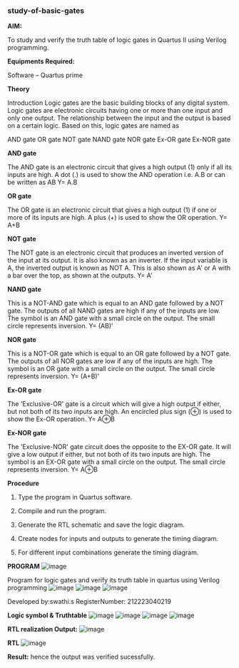 ### study-of-basic-gates

**AIM:** 

To study and verify the truth table of logic gates in Quartus II using Verilog programming.

**Equipments Required:**

Software – Quartus prime 

**Theory**

Introduction Logic gates are the basic building blocks of any digital system. Logic gates are electronic circuits having one or more than one input and only one output. The relationship between the input and the output is based on a certain logic. Based on this, logic gates are named as

AND gate OR gate NOT gate NAND gate NOR gate Ex-OR gate Ex-NOR gate

**AND gate**

The AND gate is an electronic circuit that gives a high output (1) only if all its inputs are high. A dot (.) is used to show the AND operation i.e. A.B or can be written as AB
Y= A.B

**OR gate** 

The OR gate is an electronic circuit that gives a high output (1) if one or more of its inputs are high. A plus (+) is used to show the OR operation.
Y= A+B

**NOT gate**

The NOT gate is an electronic circuit that produces an inverted version of the input at its output. It is also known as an inverter. If the input variable is A, the inverted output is known as NOT A. This is also shown as A' or A with a bar over the top, as shown at the outputs.
Y= A'

**NAND gate**

This is a NOT-AND gate which is equal to an AND gate followed by a NOT gate. The outputs of all NAND gates are high if any of the inputs are low. The symbol is an AND gate with a small circle on the output. The small circle represents inversion.
Y= (AB)’

**NOR gate**

This is a NOT-OR gate which is equal to an OR gate followed by a NOT gate. The outputs of all NOR gates are low if any of the inputs are high. The symbol is an OR gate with a small circle on the output. The small circle represents inversion.
Y= (A+B)’

**Ex-OR gate**

The 'Exclusive-OR' gate is a circuit which will give a high output if either, but not both of its two inputs are high. An encircled plus sign (⊕) is used to show the Ex-OR operation.
Y= A⊕B

**Ex-NOR gate**

The 'Exclusive-NOR' gate circuit does the opposite to the EX-OR gate. It will give a low output if either, but not both of its two inputs are high. The symbol is an EX-OR gate with a small circle on the output. The small circle represents inversion.
Y= A⊕B

**Procedure** 

1.	Type the program in Quartus software.

2.	Compile and run the program.

3.	Generate the RTL schematic and save the logic diagram.

4.	Create nodes for inputs and outputs to generate the timing diagram.

5.	For different input combinations generate the timing diagram.


**PROGRAM**
![image](https://github.com/swathisiva212/study-of-basic-gates/assets/155249892/d8bc7081-3ce7-4206-b6e1-78051d40eb8c)

Program for logic gates and verify its truth table in quartus using Verilog programming
![image](https://github.com/swathisiva212/study-of-basic-gates/assets/155249892/35941858-10b9-42e9-8806-14bae87f3a05)
![image](https://github.com/swathisiva212/study-of-basic-gates/assets/155249892/f5da4608-5fc2-4c3c-b93d-aeb73230ae5b)
![image](https://github.com/swathisiva212/study-of-basic-gates/assets/155249892/592c182a-f29c-4618-a31e-1dd2c508a0be)

 Developed by:swathi.s
 RegisterNumber: 212223040219
 
**Logic symbol & Truthtable**
![image](https://github.com/swathisiva212/study-of-basic-gates/assets/155249892/cf474a6b-237b-43cc-a6fd-1f57c17e300b)
![image](https://github.com/swathisiva212/study-of-basic-gates/assets/155249892/f77fb20a-eec0-4a51-b822-6256639c00ee)
![image](https://github.com/swathisiva212/study-of-basic-gates/assets/155249892/84d50958-2264-4a2a-a57e-699214768e46)
![image](https://github.com/swathisiva212/study-of-basic-gates/assets/155249892/2228b30c-9b7f-4741-adad-8a22fdb437e4)




**RTL realization Output:** 
![image](https://github.com/swathisiva212/study-of-basic-gates/assets/155249892/777c714a-9335-415a-9147-00c277b12140)




**RTL**
![image](https://github.com/swathisiva212/study-of-basic-gates/assets/155249892/231fd906-11e1-4828-af4b-4699770a1be5)

**Result:**
hence the output was verified sucessfully.

